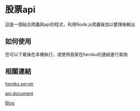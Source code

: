 # 股票api

這是一個結合爬蟲與api的程式，利用Node.js爬蟲後加以整理後輸出

## 如何使用

您可以下載後在本機執行，或使用我架在heroku的連結進行查詢

## 相關連結

[heroku server](https://crawl-api-server.herokuapp.com/ "heroku server")

[api document](https://crawl-api-server.herokuapp.com/api-docs/ "api document")

[Blog](https://cwhuang9431.github.io/ "Blog")